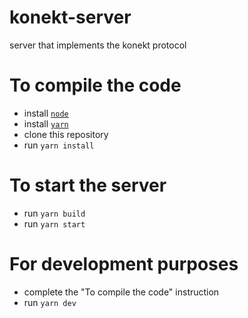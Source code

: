 # konekt-server
server that implements the konekt protocol


# To compile the code
- install [`node`](https://nodejs.org/en/)
- install [`yarn`](https://yarnpkg.com/lang/en/docs/install/#windows-stable)
- clone this repository
- run `yarn install`

# To start the server
- run `yarn build`
- run `yarn start`

# For development purposes
- complete the "To compile the code" instruction
- run `yarn dev`